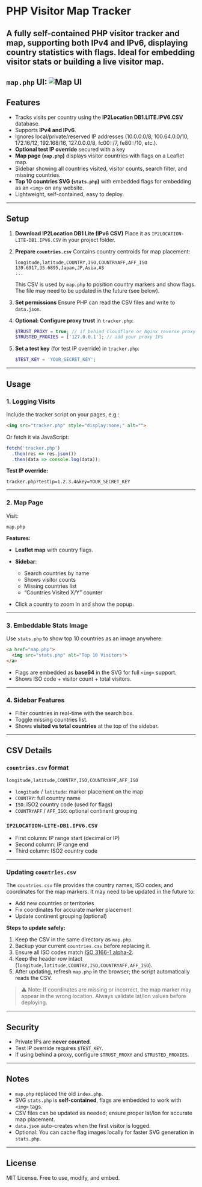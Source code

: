 # PHP Visitor Map Tracker

A fully self-contained PHP visitor tracker and map, supporting both IPv4 and IPv6, displaying country statistics with flags. Ideal for embedding visitor stats or building a live visitor map.
---
```map.php``` UI:
![Map UI](https://img.psr.tf/i/68b9e6ea47db7.png)
---

## Features

* Tracks visits per country using the **IP2Location DB1.LITE.IPV6.CSV** database.
* Supports **IPv4 and IPv6**.
* Ignores local/private/reserved IP addresses (10.0.0.0/8, 100.64.0.0/10, 172.16/12, 192.168/16, 127.0.0.0/8, fc00::/7, fe80::/10, etc.).
* **Optional test IP override** secured with a key
* **Map page (`map.php`)** displays visitor countries with flags on a Leaflet map.
* Sidebar showing all countries visited, visitor counts, search filter, and missing countries.
* **Top 10 countries SVG (`stats.php`)** with embedded flags for embedding as an `<img>` on any website.
* Lightweight, self-contained, easy to deploy.

---


## Setup

1. **Download IP2Location DB1 Lite (IPv6 CSV)**
   Place it as `IP2LOCATION-LITE-DB1.IPV6.CSV` in your project folder.

2. **Prepare `countries.csv`**
   Contains country centroids for map placement:

   ```
   longitude,latitude,COUNTRY,ISO,COUNTRYAFF,AFF_ISO
   139.6917,35.6895,Japan,JP,Asia,AS
   ...
   ```

   This CSV is used by `map.php` to position country markers and show flags.
   The file may need to be updated in the future (see below).

3. **Set permissions**
   Ensure PHP can read the CSV files and write to `data.json`.

4. **Optional: Configure proxy trust** in `tracker.php`:

   ```php
   $TRUST_PROXY = true; // if behind Cloudflare or Nginx reverse proxy
   $TRUSTED_PROXIES = ['127.0.0.1']; // add your proxy IPs
   ```

5. **Set a test key** (for test IP override) in `tracker.php`:

   ```php
   $TEST_KEY = 'YOUR_SECRET_KEY';
   ```

---

## Usage

### 1. Logging Visits

Include the tracker script on your pages, e.g.:

```html
<img src="tracker.php" style="display:none;" alt="">
```

Or fetch it via JavaScript:

```js
fetch('tracker.php')
  .then(res => res.json())
  .then(data => console.log(data));
```

**Test IP override:**

```
tracker.php?testip=1.2.3.4&key=YOUR_SECRET_KEY
```

---

### 2. Map Page

Visit:

```
map.php
```

**Features:**

* **Leaflet map** with country flags.
* **Sidebar**:

  * Search countries by name
  * Shows visitor counts
  * Missing countries list
  * “Countries Visited X/Y” counter
* Click a country to zoom in and show the popup.

---

### 3. Embeddable Stats Image

Use `stats.php` to show top 10 countries as an image anywhere:

```html
<a href="map.php">
  <img src="stats.php" alt="Top 10 Visitors">
</a>
```

* Flags are embedded as **base64** in the SVG for full `<img>` support.
* Shows ISO code + visitor count + total visitors.

---

### 4. Sidebar Features

* Filter countries in real-time with the search box.
* Toggle missing countries list.
* Shows **visited vs total countries** at the top of the sidebar.

---

## CSV Details

### `countries.csv` format

```
longitude,latitude,COUNTRY,ISO,COUNTRYAFF,AFF_ISO
```

* `longitude` / `latitude`: marker placement on the map
* `COUNTRY`: full country name
* `ISO`: ISO2 country code (used for flags)
* `COUNTRYAFF` / `AFF_ISO`: optional continent grouping

### `IP2LOCATION-LITE-DB1.IPV6.CSV`

* First column: IP range start (decimal or IP)
* Second column: IP range end
* Third column: ISO2 country code

---

### Updating `countries.csv`

The `countries.csv` file provides the country names, ISO codes, and coordinates for the map markers. It may need to be updated in the future to:

* Add new countries or territories
* Fix coordinates for accurate marker placement
* Update continent grouping (optional)

**Steps to update safely:**

1. Keep the CSV in the same directory as `map.php`.
2. Backup your current `countries.csv` before replacing it.
3. Ensure all ISO codes match [ISO 3166-1 alpha-2](https://www.iso.org/iso-3166-country-codes.html).
4. Keep the header row intact (`longitude,latitude,COUNTRY,ISO,COUNTRYAFF,AFF_ISO`).
5. After updating, refresh `map.php` in the browser; the script automatically reads the CSV.

> ⚠️ Note: If coordinates are missing or incorrect, the map marker may appear in the wrong location. Always validate lat/lon values before deploying.

---

## Security

* Private IPs are **never counted**.
* Test IP override requires `$TEST_KEY`.
* If using behind a proxy, configure `$TRUST_PROXY` and `$TRUSTED_PROXIES`.

---

## Notes

* `map.php` replaced the old `index.php`.
* SVG `stats.php` is **self-contained**, flags are embedded to work with `<img>` tags.
* CSV files can be updated as needed; ensure proper lat/lon for accurate map placement.
* `data.json` auto-creates when the first visitor is logged.
* Optional: You can cache flag images locally for faster SVG generation in `stats.php`.

---

## License

MIT License. Free to use, modify, and embed.


